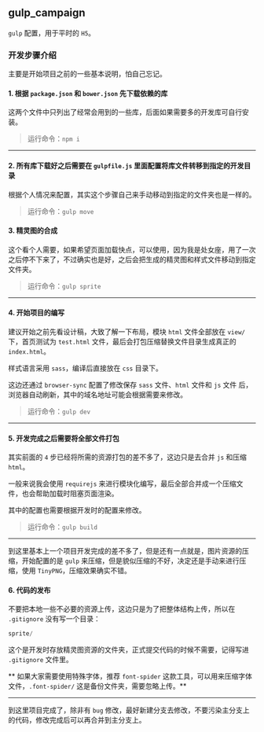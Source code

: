 ## gulp_campaign

`gulp` 配置，用于平时的 `H5`。

### 开发步骤介绍

主要是开始项目之前的一些基本说明，怕自己忘记。

#### 1. 根据 `package.json` 和 `bower.json` 先下载依赖的库

这两个文件中只列出了经常会用到的一些库，后面如果需要多的开发库可自行安装。

> 运行命令：`npm i`

***

#### 2. 所有库下载好之后需要在 `gulpfile.js` 里面配置将库文件转移到指定的开发目录

根据个人情况来配置，其实这个步骤自己来手动移动到指定的文件夹也是一样的。

> 运行命令：`gulp move`

#### 3. 精灵图的合成

这个看个人需要，如果希望页面加载快点，可以使用，因为我是处女座，用了一次之后停不下来了，不过确实也是好，之后会把生成的精灵图和样式文件移动到指定文件夹。

> 运行命令：`gulp sprite`

***

#### 4. 开始项目的编写

建议开始之前先看设计稿，大致了解一下布局，模块 `html` 文件全部放在 `view/` 下，首页测试为 `test.html` 文件，最后会打包压缩替换文件目录生成真正的 `index.html`。

样式语言采用 `sass`，编译后直接放在 `css` 目录下。

这边还通过 `browser-sync` 配置了修改保存 `sass` 文件、`html` 文件和 `js` 文件 后，浏览器自动刷新，其中的域名地址可能会根据需要来修改。

> 运行命令：`gulp dev`

***

#### 5. 开发完成之后需要将全部文件打包

其实前面的 `4` 步已经将所需的资源打包的差不多了，这边只是去合并 `js` 和压缩 `html`。

一般来说我会使用 `requirejs` 来进行模块化编写，最后全部合并成一个压缩文件，也会帮助加载时阻塞页面渲染。

其中的配置也需要根据开发时的配置来修改。

> 运行命令：`gulp build`

***

到这里基本上一个项目开发完成的差不多了，但是还有一点就是，图片资源的压缩，开始配置的是 `gulp` 来压缩，但是貌似压缩的不好，决定还是手动来进行压缩，使用 `TinyPNG`，压缩效果确实不错。

#### 6. 代码的发布

不要把本地一些不必要的资源上传，这边只是为了把整体结构上传，所以在 `.gitignore` 没有写一个目录：

```js
sprite/
```

这个是开发时存放精灵图资源的文件夹，正式提交代码的时候不需要，记得写进 `.gitignore` 文件里。

** 如果大家需要使用特殊字体，推荐 `font-spider` 这款工具，可以用来压缩字体文件，`.font-spider/` 这是备份文件夹，需要忽略上传。**

***

到这里项目完成了，除非有 `bug` 修改，最好新建分支去修改，不要污染主分支上的代码，修改完成后可以再合并到主分支上。